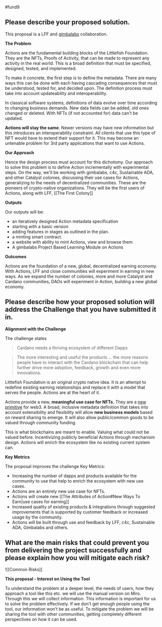 #fund9 

## Please describe your proposed solution.
This proposal is a LFF and [gimbalabs](https://gimbalabs.com/gimbalgrid) collaboration.

  

**The Problem**

Actions are the fundamental building blocks of the Littlefish Foundation. They are the NFTs, Proofs of Activity, that can be made to represent any activity in the real world. This is a broad definition that must be specified, designed, tested, and implemented.

  

To make it concrete, the first step is to define the metadata. There are many ways this can be done with each having cascading consequences that must be understood, tested for, and decided upon. The definition process must take into account updateability and interoperability.

  

In classical software systems, definitions of data evolve over time according to changing business demands. New data fields can be added, old ones changed or deleted. With NFTs (if not accounted for) data can't be updated. 

  

**Actions will stay the same**. Newer versions may have new information but this introduces an interoperability constraint. All clients that use this type of NFT would have to extend their support for it. This may become an untenable problem for 3rd party applications that want to use Actions.

  

**Our Approach** 

Hence the design process must account for this dichotomy. Our approach to solve this problem is to define Action incrementally with experimental steps. On the way, we'll be working with gimbalabs, c4c, Sustainable ADA, and other Catalyst colonies, discussing their use cases for Actions, generalizing to the needs of decentralized communities. These are the pioneers of crypto-native organizations. They will be the first users of Actions, along with LFF, [[The First Colony]]

  

**Outputs**

Our outputs will be:

-   an iteratively designed Action metadata specification
-   starting with a basic version 
-   adding features in stages as outlined in the plan. 
-   a minting smart contract.
-   a website with ability to mint Actions, view and browse them
-   A gimbalabs Project Based Learning Module on Actions

  

**Outcomes**

Actions are the foundation of a new, global, decentralized earning economy. With Actions, LFF and close communities will experiment in earning in new ways. As we expand the number of colonies, more and more Catalyst and Cardano communities, DAOs will experiment in Action, building a new global economy.

## Please describe how your proposed solution will address the Challenge that you have submitted it in.

**Alignment with the Challenge**

The challenge states

> Cardano needs a thriving ecosystem of different Dapps

> The more interesting and useful the products … the more reasons people have to interact with the Cardano blockchain that can help further drive more adoption, feedback, growth and even more innovations.

  

Littlefish Foundation is an original crypto native idea. It is an attempt to redefine existing earning relationships and replace it with a model that serves the people. Actions are at the heart of it.

  

Actions provide a new, **meaningful use case for NFTs.** They are a [new primitive](https://publish.obsidian.md/littlefish-foundation/A.+Whitepaper/D.+Technology%26Philosophy/The+Attributes+of+Action) for web3. A broad, inclusive metadata definition that takes into account extensibility and flexibility will allow **new business models** based on reward sharing to emerge. It will also allow public/common goods to be valued through community funding.

  

This is what blockchains are meant to enable. Valuing what could not be valued before. Incentivizing publicly beneficial Actions through mechanism design. Actions will enrich the ecosystem like no existing current system can.

  

**Key Metrics**

The proposal improves the challenge Key Metrics:

-   Increasing the number of dapps and products available for the community to use that help to enrich the ecosystem with new use cases.
-   Actions are an entirely new use case for NFTs. 
-   Actions will create new [[The Attributes of Action#New Ways To Earn|use cases for earning]]
-   Increased quality of existing products & integrations through suggested improvements that is supported by customer feedback or increased usage by the community.
-   Actions will be built through use and feedback by LFF, c4c, Sustainable ADA, Gimbalabs and others.

## What are the main risks that could prevent you from delivering the project successfully and please explain how you will mitigate each risk?
![[Common Risks]]

**This proposal - Interest on Using the Tool**

To understand the problem at a deeper level, the needs of users, how they approach a tool like this etc. we will use the manual version on Miro. Through this we will collect information. This information is important for us to solve the problem effectively. If we don’t get enough people using the tool, our information won’t be as useful. To mitigate the problem we will be sharing the tool with other communities, getting completely different perspectives on how it can be used.